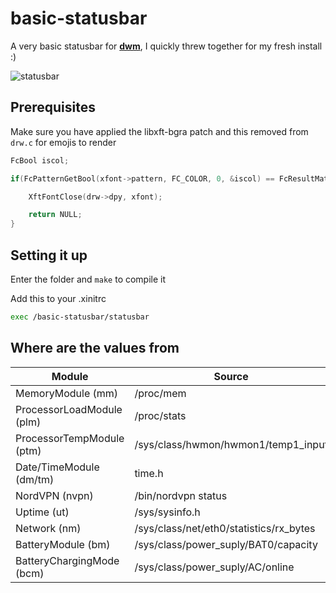 # basic-statusbar

A very basic statusbar for **[dwm](https://dwm.suckless.org)**,
I quickly threw together for my fresh install :)

![statusbar](https://github.com/oscgu/basic-statusbar/assets/94227101/7a24b018-8c61-4f9a-93d2-28d934d8516e)

## Prerequisites

Make sure you have applied the libxft-bgra patch and this removed
from `drw.c` for emojis to render

```c
FcBool iscol;

if(FcPatternGetBool(xfont->pattern, FC_COLOR, 0, &iscol) == FcResultMatch && iscol) {

    XftFontClose(drw->dpy, xfont);

    return NULL;
}
```

## Setting it up

Enter the folder and  ```make``` to compile it

Add this to your .xinitrc

```sh
exec /basic-statusbar/statusbar
```

## Where are the values from

| Module                      | Source                                  |
| --------------------------- | ----------------------------------------|
| MemoryModule        (mm)    | /proc/mem                               |
| ProcessorLoadModule (plm)   | /proc/stats                             |
| ProcessorTempModule (ptm)   | /sys/class/hwmon/hwmon1/temp1_input     |
| Date/TimeModule     (dm/tm) | time.h                                  |
| NordVPN             (nvpn)  | /bin/nordvpn status                     |
| Uptime              (ut)    | /sys/sysinfo.h                          |
| Network             (nm)    | /sys/class/net/eth0/statistics/rx_bytes |
| BatteryModule       (bm)    | /sys/class/power_suply/BAT0/capacity    |
| BatteryChargingMode (bcm)   | /sys/class/power_suply/AC/online        |
